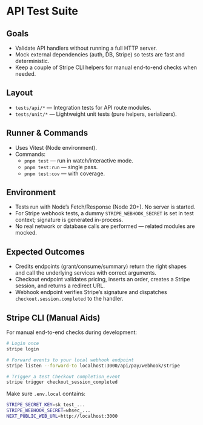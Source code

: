 API Test Suite
==============

Goals
-----
- Validate API handlers without running a full HTTP server.
- Mock external dependencies (auth, DB, Stripe) so tests are fast and deterministic.
- Keep a couple of Stripe CLI helpers for manual end-to-end checks when needed.

Layout
------
- `tests/api/*` — Integration tests for API route modules.
- `tests/unit/*` — Lightweight unit tests (pure helpers, serializers).

Runner & Commands
-----------------
- Uses Vitest (Node environment).
- Commands:
  - `pnpm test` — run in watch/interactive mode.
  - `pnpm test:run` — single pass.
  - `pnpm test:cov` — with coverage.

Environment
-----------
- Tests run with Node’s Fetch/Response (Node 20+). No server is started.
- For Stripe webhook tests, a dummy `STRIPE_WEBHOOK_SECRET` is set in test context; signature is generated in-process.
- No real network or database calls are performed — related modules are mocked.

Expected Outcomes
-----------------
- Credits endpoints (grant/consume/summary) return the right shapes and call the underlying services with correct arguments.
- Checkout endpoint validates pricing, inserts an order, creates a Stripe session, and returns a redirect URL.
- Webhook endpoint verifies Stripe’s signature and dispatches `checkout.session.completed` to the handler.

Stripe CLI (Manual Aids)
------------------------
For manual end-to-end checks during development:

```bash
# Login once
stripe login

# Forward events to your local webhook endpoint
stripe listen --forward-to localhost:3000/api/pay/webhook/stripe

# Trigger a test Checkout completion event
stripe trigger checkout_session_completed
```

Make sure `.env.local` contains:

```bash
STRIPE_SECRET_KEY=sk_test_...
STRIPE_WEBHOOK_SECRET=whsec_...
NEXT_PUBLIC_WEB_URL=http://localhost:3000
```

